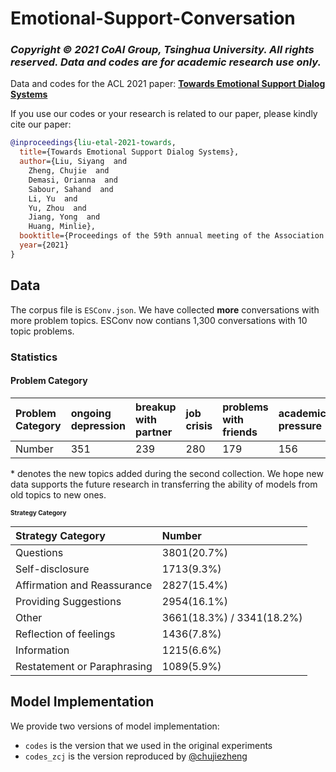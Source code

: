 # Emotional-Support-Conversation
### *Copyright © 2021 CoAI Group, Tsinghua University. All rights reserved. Data and codes are for academic research use only.*

Data and codes for the ACL 2021 paper: [**Towards Emotional Support Dialog Systems**](https://arxiv.org/abs/2106.01144)

If you use our codes or your research is related to our paper, please kindly cite our paper:

```bib
@inproceedings{liu-etal-2021-towards,
  title={Towards Emotional Support Dialog Systems},
  author={Liu, Siyang  and 
    Zheng, Chujie  and 
    Demasi, Orianna  and 
    Sabour, Sahand  and 
    Li, Yu  and 
    Yu, Zhou  and 
    Jiang, Yong  and 
    Huang, Minlie},
  booktitle={Proceedings of the 59th annual meeting of the Association for Computational Linguistics},
  year={2021}
}
```

## Data

The corpus file is `ESConv.json`. We have collected **more** conversations with more problem topics. ESConv now contians 1,300 conversations with 10 topic problems.

### Statistics
#### Problem Category

| Problem Category | ongoing depression | breakup with partner | job crisis | problems with friends | academic pressure | procras-<br>tination* | alcohol abuse* | issues with parent* | sleep problems* |  appearance anxiety* | school bullying* | issues with children* |
| :-------- | :---------- | :---------- |  :---------- |  :---------- |  :---------- |  :---------- |  :---------- |  :---------- |  :---------- |  :---------- | :---------- | :---------- | 
| Number| 351 | 239 | 280 | 179 | 156 |  13 | 12 | 18 | 28 | 12 | 2 | 10 |


\* denotes the new topics added during the second collection. We hope new data supports the future research in transferring the ability of models from old topics to new ones. 

<font size=1>

#### Strategy Category 
| Strategy Category| Number   |
| :--------------  | :------- |
| Questions | 3801(20.7%)|
| Self-disclosure | 1713(9.3%) |
| Affirmation and Reassurance | 2827(15.4%) |
| Providing Suggestions | 2954(16.1%) |
| Other | 3661(18.3%) / 3341(18.2%) |
| Reflection of feelings |  1436(7.8%) | 
| Information | 1215(6.6%) | 
| Restatement or Paraphrasing | 1089(5.9%) |

</font>


## Model Implementation

We provide two versions of model implementation:

- `codes` is the version that we used in the original experiments
- `codes_zcj` is the version reproduced by  [@chujiezheng](https://github.com/chujiezheng)



